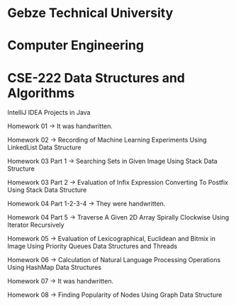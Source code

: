 # Gebze Technical University
# Computer Engineering
# CSE-222 Data Structures and Algorithms

IntelliJ IDEA Projects in Java

Homework 01 -> It was handwritten.

Homework 02 -> Recording of Machine Learning Experiments Using LinkedList Data Structure

Homework 03 Part 1 ->  Searching Sets in Given Image Using Stack Data Structure

Homework 03 Part 2 ->  Evaluation of Infix Expression Converting To Postfix Using Stack Data Structure

Homework 04 Part 1-2-3-4 -> They were handwritten.

Homework 04 Part 5 ->  Traverse A Given 2D Array Spirally Clockwise Using Iterator Recursively

Homework 05 -> Evaluation of Lexicographical, Euclidean and Bitmix in Image Using Priority Queues Data Structures and Threads

Homework 06 -> Calculation of Natural Language Processing Operations Using HashMap Data Structures

Homework 07 -> It was handwritten.

Homework 08 -> Finding Popularity of Nodes Using Graph Data Structure
